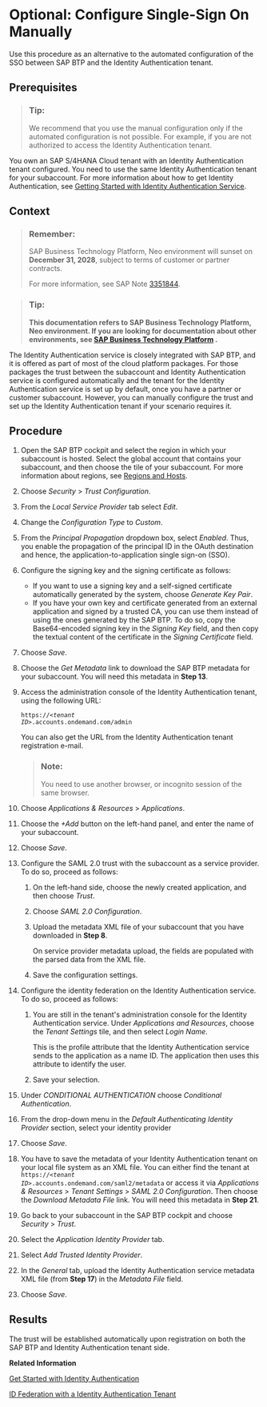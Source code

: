 <!-- loio789a120a45e84d5d997c04e0ebbd0a05 -->

# Optional: Configure Single-Sign On Manually

Use this procedure as an alternative to the automated configuration of the SSO between SAP BTP and the Identity Authentication tenant.



<a name="loio789a120a45e84d5d997c04e0ebbd0a05__prereq_mxm_c5c_rhb"/>

## Prerequisites

> ### Tip:  
> We recommend that you use the manual configuration only if the automated configuration is not possible. For example, if you are not authorized to access the Identity Authentication tenant.

You own an SAP S/4HANA Cloud tenant with an Identity Authentication tenant configured. You need to use the same Identity Authentication tenant for your subaccount. For more information about how to get Identity Authentication, see [Getting Started with Identity Authentication Service](https://help.sap.com/viewer/6d6d63354d1242d185ab4830fc04feb1/Cloud/en-US/31af7da133874e199a7df1d42905241b.html).



## Context

> ### Remember:  
> SAP Business Technology Platform, Neo environment will sunset on **December 31, 2028**, subject to terms of customer or partner contracts.
> 
> For more information, see SAP Note [3351844](https://me.sap.com/notes/3351844).

> ### Tip:  
> **This documentation refers to SAP Business Technology Platform, Neo environment. If you are looking for documentation about other environments, see [SAP Business Technology Platform](https://help.sap.com/docs/btp/sap-business-technology-platform/sap-business-technology-platform?version=Cloud) .**

The Identity Authentication service is closely integrated with SAP BTP, and it is offered as part of most of the cloud platform packages. For those packages the trust between the subaccount and Identity Authentication service is configured automatically and the tenant for the Identity Authentication service is set up by default, once you have a partner or customer subaccount. However, you can manually configure the trust and set up the Identity Authentication tenant if your scenario requires it.



<a name="loio789a120a45e84d5d997c04e0ebbd0a05__steps_s32_x44_fbb"/>

## Procedure

1.  Open the SAP BTP cockpit and select the region in which your subaccount is hosted. Select the global account that contains your subaccount, and then choose the tile of your subaccount. For more information about regions, see [Regions and Hosts](https://help.sap.com/viewer/65de2977205c403bbc107264b8eccf4b/Cloud/en-US/350356d1dc314d3199dca15bd2ab9b0e.html).

2.  Choose *Security* \> *Trust Configuration*.

3.  From the *Local Service Provider* tab select *Edit*.

4.  Change the *Configuration Type* to *Custom*.

5.  From the *Principal Propagation* dropdown box, select *Enabled*. Thus, you enable the propagation of the principal ID in the OAuth destination and hence, the application-to-application single sign-on \(SSO\).

6.  Configure the signing key and the signing certificate as follows:

    -   If you want to use a signing key and a self-signed certificate automatically generated by the system, choose *Generate Key Pair*.
    -   If you have your own key and certificate generated from an external application and signed by a trusted CA, you can use them instead of using the ones generated by the SAP BTP. To do so, copy the Base64-encoded signing key in the *Signing Key* field, and then copy the textual content of the certificate in the *Signing Certificate* field.

7.  Choose *Save*.

8.  Choose the *Get Metadata* link to download the SAP BTP metadata for your subaccount. You will need this metadata in **Step 13**.

9.  Access the administration console of the Identity Authentication tenant, using the following URL:

    <code>https://<i class="varname">&lt;tenant ID&gt;</i>.accounts.ondemand.com/admin</code>

    You can also get the URL from the Identity Authentication tenant registration e-mail.

    > ### Note:  
    > You need to use another browser, or incognito session of the same browser.

10. Choose *Applications & Resources* \> *Applications*.

11. Choose the *\+Add* button on the left-hand panel, and enter the name of your subaccount.

12. Choose *Save*.

13. Configure the SAML 2.0 trust with the subaccount as a service provider. To do so, proceed as follows:

    1.  On the left-hand side, choose the newly created application, and then choose *Trust*.

    2.  Choose *SAML 2.0 Configuration*.

    3.  Upload the metadata XML file of your subaccount that you have downloaded in **Step 8**.

        On service provider metadata upload, the fields are populated with the parsed data from the XML file.

    4.  Save the configuration settings.


14. Configure the identity federation on the Identity Authentication service. To do so, proceed as follows:

    1.  You are still in the tenant's administration console for the Identity Authentication service. Under *Applications and Resources*, choose the *Tenant Settings* tile, and then select *Login Name*.

        This is the profile attribute that the Identity Authentication service sends to the application as a name ID. The application then uses this attribute to identify the user.

    2.  Save your selection.


15. Under *CONDITIONAL AUTHENTICATION* choose *Conditional Authentication*.

16. From the drop-down menu in the *Default Authenticating Identity Provider* section, select your identity provider

17. Choose *Save*.

18. You have to save the metadata of your Identity Authentication tenant on your local file system as an XML file. You can either find the tenant at <code>https://<i class="varname">&lt;tenant ID&gt;</i>.accounts.ondemand.com/saml2/metadata</code> or access it via *Applications & Resources* \> *Tenant Settings* \> *SAML 2.0 Configuration*. Then choose the *Download Metadata File* link. You will need this metadata in **Step 21**.

19. Go back to your subaccount in the SAP BTP cockpit and choose *Security* \> *Trust*.

20. Select the *Application Identity Provider* tab.

21. Select *Add Trusted Identity Provider*.

22. In the *General* tab, upload the Identity Authentication service metadata XML file \(from **Step 17**\) in the *Metadata File* field.

23. Choose *Save*.




<a name="loio789a120a45e84d5d997c04e0ebbd0a05__result_mtl_2qq_gbb"/>

## Results

The trust will be established automatically upon registration on both the SAP BTP and Identity Authentication tenant side.

**Related Information**  


[Get Started with Identity Authentication](https://help.sap.com/viewer/6d6d63354d1242d185ab4830fc04feb1/Cloud/en-US/31af7da133874e199a7df1d42905241b.html)

[ID Federation with a Identity Authentication Tenant](https://help.sap.com/viewer/65de2977205c403bbc107264b8eccf4b/Cloud/en-US/d3df5b457d0c43fca117da0dc14e2f0d.html)


